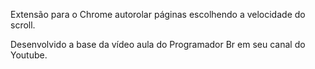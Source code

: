 Extensão para o Chrome autorolar páginas escolhendo a velocidade do scroll.

Desenvolvido a base da vídeo aula do Programador Br em seu canal do Youtube.